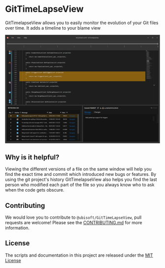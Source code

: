 # GitTimeLapseView

GitTimelapseView allows you to easily monitor the evolution of your Git files over time. It adds a timeline to your blame view

![GitTimelapseView screenshot](docs/img/screenshot01.png)

## Why is it helpful?

Viewing the different versions of a file on the same window will help you find the exact time and commit which introduced new bugs or features. By using the git project's history GitTimelapseView also helps you find the last person who modified each part of the file so you always know who to ask when the code gets obscure.

## Contributing

We would love you to contribute to `@ubisoft/GitTimeLapseView`, pull requests are welcome! Please see the [CONTRIBUTING.md](CONTRIBUTING.md) for more information.

## License

The scripts and documentation in this project are released under the [MIT License](LICENSE)
